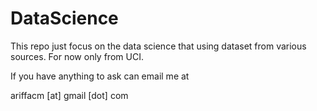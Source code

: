 # DataScience

This repo just focus on the data science that using dataset from various sources. For now only from UCI.

If you have anything to ask can email me at

ariffacm [at] gmail [dot] com

